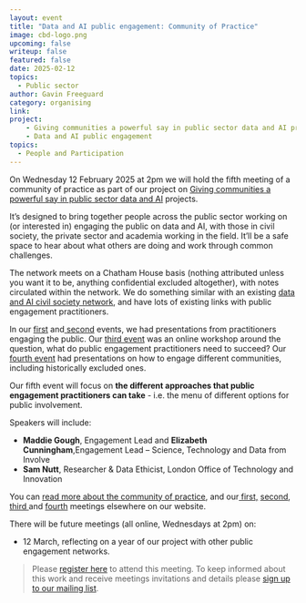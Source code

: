 ```yaml
---
layout: event
title: "Data and AI public engagement: Community of Practice"
image: cbd-logo.png
upcoming: false
writeup: false
featured: false
date: 2025-02-12
topics:
  - Public sector
author: Gavin Freeguard
category: organising
link: 
project: 
    - Giving communities a powerful say in public sector data and AI projects
    - Data and AI public engagement
topics:
  - People and Participation
---
```


On Wednesday 12 February 2025 at 2pm we will hold the fifth meeting of a community of practice as part of our project on [Giving communities a powerful say in public sector data and AI](https://connectedbydata.org/projects/2024-mohn-westlake) projects.

<!--more-->

It’s designed to bring together people across the public sector working on (or interested in) engaging the public on data and AI, with those in civil society, the private sector and academia working in the field. It’ll be a safe space to hear about what others are doing and work through common challenges.

The network meets on a Chatham House basis (nothing attributed unless you want it to be, anything confidential excluded altogether), with notes circulated within the network. We do something similar with an existing [data and AI civil society network](https://data-and-ai-cso-network.org/), and have lots of existing links with public engagement practitioners.

In our [first](https://connectedbydata.org/events/2024-07-18-community-of-practice) and[ second](https://connectedbydata.org/events/2024-10-03-community-of-practice) events, we had presentations from practitioners engaging the public. Our [third event](https://connectedbydata.org/events/2024-12-11-community-of-practice) was an online workshop around the question, what do public engagement practitioners need to succeed? Our [fourth event](https://connectedbydata.org/events/2025-01-15-community-of-practice) had presentations on how to engage different communities, including historically excluded ones. 

Our fifth event will focus on **the different approaches that public engagement practitioners can take** - i.e. the menu of different options for public involvement.

Speakers will include:
* **Maddie Gough**, Engagement Lead and **Elizabeth Cunningham**,Engagement Lead – Science, Technology and Data from Involve
* **Sam Nutt**, Researcher & Data Ethicist, London Office of Technology and Innovation

You can [read more about the community of practice](https://connectedbydata.org/projects/2024-community-of-practice), and our[ first,](https://connectedbydata.org/events/2024-07-18-community-of-practice) [second](https://connectedbydata.org/events/2024-10-03-community-of-practice), [third ](https://connectedbydata.org/events/2024-12-11-community-of-practice)and [fourth](https://connectedbydata.org/events/2025-01-15-community-of-practice) meetings elsewhere on our website.

There will be future meetings (all online, Wednesdays at 2pm) on:
* 12 March, reflecting on a year of our project with other public engagement networks.

> Please [register here](https://us06web.zoom.us/meeting/register/frsNSLICQHu8_v0zbu_uFw) to attend this meeting. To keep informed about this work and receive meetings invitations and details please [sign up to our mailing list](https://connectedbydata.us21.list-manage.com/subscribe?u=7c03d6a429375c9cc2eef194f&id=3c200de804). 